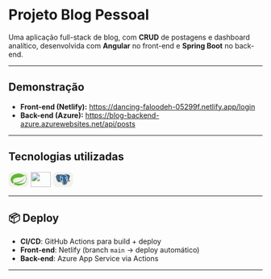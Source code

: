 # Projeto Blog Pessoal

Uma aplicação full-stack de blog, com **CRUD** de postagens e dashboard analítico, desenvolvida com **Angular** no front-end e **Spring Boot** no back-end.

---

## Demonstração

- **Front-end (Netlify):** https://dancing-faloodeh-05299f.netlify.app/login
- **Back-end (Azure):** https://blog-backend-azure.azurewebsites.net/api/posts

---

## Tecnologias utilizadas

<div>
<img height="30" width="40" src="https://github.com/tandpfun/skill-icons/blob/main/icons/Spring-Light.svg" />
  <img height="30" width="40" src="https://github.com/tandpfun/skill-icons/blob/main/icons/Angular.svg"/>
<img height="30" width="40" src="https://github.com/tandpfun/skill-icons/blob/main/icons/PostgreSQL-Light.svg" />
</div>

---

## 📦 Deploy

- **CI/CD**: GitHub Actions para build + deploy  
- **Front-end**: Netlify (branch `main` → deploy automático)  
- **Back-end**: Azure App Service via Actions

---

